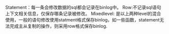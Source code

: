 Statement：每一条会修改数据的sql都会记录在binlog中。
Row:不记录sql语句上下文相关信息，仅保存哪条记录被修改。
Mixedlevel: 是以上两种level的混合使用，一般的语句修改使用statment格式保存binlog，如一些函数，statement无法完成主从复制的操作，则采用row格式保存binlog.